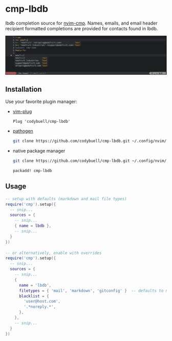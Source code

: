 cmp-lbdb
========

lbdb completion source for [nvim-cmp](https://github.com/hrsh7th/nvim-cmp). Names, emails, and email header recipient formatted completions are provided for contacts found in lbdb.

![screenshot](images/screenshot.png)

Installation
------------

Use your favorite plugin manager:

- [vim-plug](https://github.com/junegunn/vim-plug)
  ```vim
  Plug 'codybuell/cmp-lbdb'
  ```
- [pathogen](https://github.com/tpope/vim-pathogen)
  ```bash
  git clone https://github.com/codybuell/cmp-lbdb.git ~/.config/nvim/bundle/cmp-lbdb
  ```
- native package manager
  ```bash
  git clone https://github.com/codybuell/cmp-lbdb.git ~/.config/nvim/pack/bundle/opt/cmp-lbdb
  ```
  ```vim
  packadd! cmp-lbdb
  ```

Usage
-----
```lua
-- setup with defaults (markdown and mail file types)
require('cmp').setup({
  -- snip...
  sources = {
    -- snip...
    { name = lbdb },
    -- snip...
  }
})

-- or alternatively, enable with overrides
require('cmp').setup({
  -- snip...
  sources = {
    -- snip...
    {
      name = 'lbdb',
      filetypes = { 'mail', 'markdown', 'gitconfig' }  -- defaults to mail & markdown
      blacklist = {
        'user@host.com',
        '.*noreply.*',
      },
    },
    -- snip...
  }
})
```
